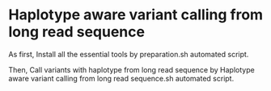 # Haplotype aware variant calling from long read sequence
As first, Install all the essential tools by preparation.sh automated script.


Then, Call variants with haplotype from long read sequence by Haplotype aware variant calling from long read sequence.sh automated script.
